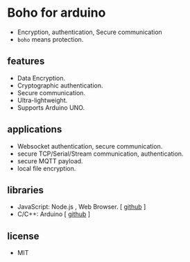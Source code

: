 # Boho for arduino

- Encryption, authentication, Secure communication
- `boho` means protection.

## features
- Data Encryption.
- Cryptographic authentication.
- Secure communication.
- Ultra-lightweight.
- Supports Arduino UNO.

## applications
- Websocket authentication, secure communication.
- secure TCP/Serial/Stream communication, authentication.
- secure MQTT payload.
- local file encryption.

## libraries
- JavaScript: Node.js , Web Browser. [ [github](https://github.com/remocons/boho) ] 
- C/C++: Arduino [ [github](https://github.com/remocons/boho-arduino) ]


## license
- MIT
